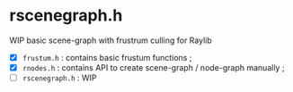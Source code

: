 # rscenegraph.h
WIP basic scene-graph with frustrum culling for Raylib

- [x] `frustum.h` : contains basic frustum functions ;
- [x] `rnodes.h` : contains API to create scene-graph / node-graph manually ;
- [ ] `rscenegraph.h` : WIP 
